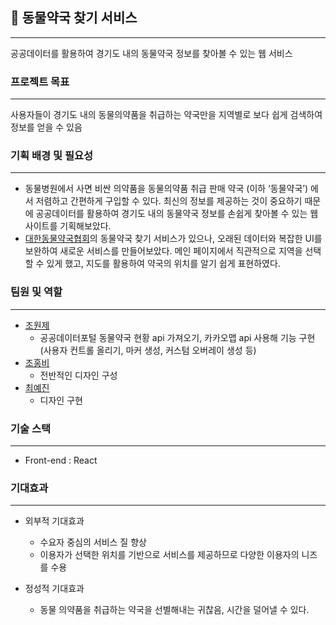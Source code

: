 ## 💊 동물약국 찾기 서비스

---

공공데이터를 활용하여 경기도 내의 동물약국 정보를 찾아볼 수 있는 웹 서비스

### 프로젝트 목표

---

사용자들이 경기도 내의 동물의약품을 취급하는 약국만을 지역별로 보다 쉽게 검색하여 정보를 얻을 수 있음

### 기획 배경 및 필요성

---

- 동물병원에서 사면 비싼 의약품을 동물의약품 취급 판매 약국 (이하 ‘동물약국’) 에서 저렴하고 간편하게 구입할 수 있다. 최신의 정보를 제공하는 것이 중요하기 때문에 공공데이터를 활용하여 경기도 내의 동물약국 정보를 손쉽게 찾아볼 수 있는 웹사이트를 기획해보았다.
- [대한동물약국협회](http://www.anipharm.net/findpharmacy)의 동물약국 찾기 서비스가 있으나, 오래된 데이터와 복잡한 UI를 보완하여 새로운 서비스를 만들어보았다. 메인 페이지에서 직관적으로 지역을 선택할 수 있게 했고, 지도를 활용하여 약국의 위치를 알기 쉽게 표현하였다.

### 팀원 및 역할

---

- [조원제](https://github.com/onejaejae)
  - 공공데이터포털 동물약국 현황 api 가져오기, 카카오맵 api 사용해 기능 구현(사용자 컨트롤 올리기, 마커 생성, 커스텀 오버레이 생성 등)
- [조홍비](https://github.com/dyongdi)
  - 전반적인 디자인 구성
- [최예진](https://github.com/chldppwls12)
  - 디자인 구현

### 기술 스택

---

- Front-end : React

### 기대효과

---

- 외부적 기대효과

  - 수요자 중심의 서비스 질 향상
  - 이용자가 선택한 위치를 기반으로 서비스를 제공하므로 다양한 이용자의 니즈를 수용

- 정성적 기대효과
  - 동물 의약품을 취급하는 약국을 선별해내는 귀찮음, 시간을 덜어낼 수 있다.